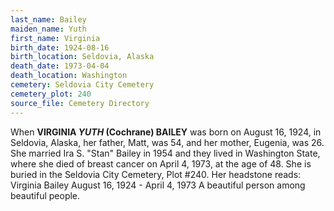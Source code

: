 ```yaml
---
last_name: Bailey
maiden_name: Yuth
first_name: Virginia
birth_date: 1924-08-16
birth_location: Seldovia, Alaska
death_date: 1973-04-04
death_location: Washington
cemetery: Seldovia City Cemetery
cemetery_plot: 240
source_file: Cemetery Directory
---
```


When **VIRGINIA *YUTH* (Cochrane) BAILEY** was born on August 16, 1924,
in Seldovia, Alaska, her father, Matt, was 54, and her mother, Eugenia,
was 26. She married Ira S. "Stan" Bailey in 1954 and they lived in
Washington State, where she died of breast cancer on April 4, 1973, at
the age of 48. She is buried in the Seldovia City Cemetery, Plot \#240.
Her headstone reads: Virginia Bailey August 16, 1924 - April 4, 1973 A
beautiful person among beautiful people.

